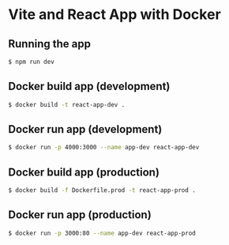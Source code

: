 # Vite and React App with Docker

## Running the app

```bash
$ npm run dev
```
## Docker build app (development)

```bash
$ docker build -t react-app-dev .
```
## Docker run app (development)

```bash
$ docker run -p 4000:3000 --name app-dev react-app-dev 
```

## Docker build app (production)

```bash
$ docker build -f Dockerfile.prod -t react-app-prod .
```
## Docker run app (production)

```bash
$ docker run -p 3000:80 --name app-dev react-app-prod
```